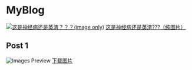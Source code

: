 # MyBlog
<a href="#post-1"><img src="https://raw.githubusercontent.com/Dobby233Liu/dobby233liu.github.io/master/imghook/blog/newblog1frame.jpg" alt="这是神经病还是英渣？？？(image only)"/></a>
[这是神经病还是英渣???（纯图片）](#post-1)
## Post 1
![Images Preview](https://raw.githubusercontent.com/Dobby233Liu/dobby233liu.github.io/master/imghook/blog/blog1.png)
[下载图片](https://raw.githubusercontent.com/Dobby233Liu/dobby233liu.github.io/master/imghook/blog/blog1.png)
